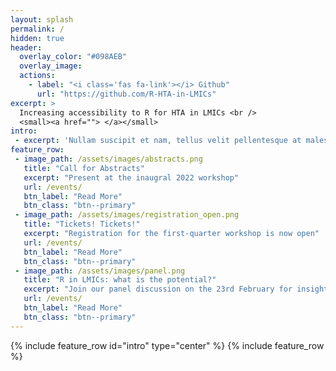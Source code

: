 ```yaml
---
layout: splash
permalink: /
hidden: true
header:
  overlay_color: "#098AEB"
  overlay_image:
  actions:
    - label: "<i class='fas fa-link'></i> Github"
      url: "https://github.com/R-HTA-in-LMICs"
excerpt: >
  Increasing accessibility to R for HTA in LMICs <br />
  <small><a href=""> </a></small>
intro:
 - excerpt: 'Nullam suscipit et nam, tellus velit pellentesque at malesuada, enim eaque. Quis nulla, netus tempor in diam gravida tincidunt, *proin faucibus* voluptate felis id sollicitudin. Centered with `type="center"`'
feature_row:
 - image_path: /assets/images/abstracts.png
   title: "Call for Abstracts"
   excerpt: "Present at the inaugral 2022 workshop"
   url: /events/
   btn_label: "Read More"
   btn_class: "btn--primary"
 - image_path: /assets/images/registration_open.png
   title: "Tickets! Tickets!"
   excerpt: "Registration for the first-quarter workshop is now open"
   url: /events/
   btn_label: "Read More"
   btn_class: "btn--primary"
 - image_path: /assets/images/panel.png
   title: "R in LMICs: what is the potential?"
   excerpt: "Join our panel discussion on the 23rd February for insight into the possible pros and cons of R in LMICs"
   url: /events/
   btn_label: "Read More"
   btn_class: "btn--primary"
---
```

{% include feature_row id="intro" type="center" %}
{% include feature_row %}